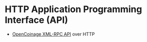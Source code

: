 HTTP Application Programming Interface (API)
============================================

* [OpenCoinage XML-RPC API](/api/xmlrpc) over HTTP
